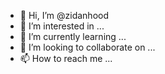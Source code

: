 - 👋 Hi, I’m @zidanhood
- 👀 I’m interested in ...
- 🌱 I’m currently learning ...
- 💞️ I’m looking to collaborate on ...
- 📫 How to reach me ...

<!---
zidanhood/zidanhood is a ✨ special ✨ repository because its `README.md` (this file) appears on your GitHub profile.
You can click the Preview link to take a look at your changes.
--->
